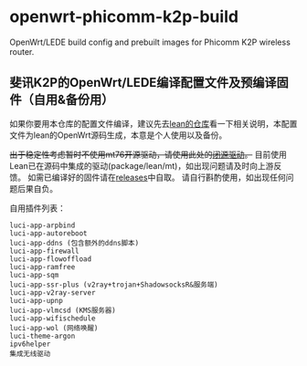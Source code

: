# openwrt-phicomm-k2p-build
OpenWrt/LEDE build config and prebuilt images for Phicomm K2P wireless router.
## 斐讯K2P的OpenWrt/LEDE编译配置文件及预编译固件（自用&备份用）

如果你要用本仓库的配置文件编译，建议先去[lean的仓库](https://github.com/coolsnowwolf/lede/)看一下相关说明，本配置文件为lean的OpenWrt源码生成，本意是个人使用以及备份。

~~出于稳定性考虑暂时不使用mt76开源驱动，请使用此处的[闭源驱动](https://github.com/MeIsReallyBa/k2p-openwrt-mt7615_5.0.2.0)。~~
目前使用Lean已在源码中集成的驱动(package/lean/mt)，如出现问题请及时向上游反馈。
如需已编译好的固件请在[releases](https://github.com/KevinMX/openwrt-phicomm-k2p-build/releases/)中自取。
请自行斟酌使用，如出现任何问题后果自负。

自用插件列表：

```luci-app-accesscontrol
luci-app-arpbind
luci-app-autoreboot
luci-app-ddns (包含额外的ddns脚本)
luci-app-firewall
luci-app-flowoffload
luci-app-ramfree
luci-app-sqm
luci-app-ssr-plus (v2ray+trojan+ShadowsocksR&服务端)
luci-app-v2ray-server
luci-app-upnp
luci-app-vlmcsd (KMS服务器)
luci-app-wifischedule
luci-app-wol (网络唤醒)
luci-theme-argon
ipv6helper
集成无线驱动
```

